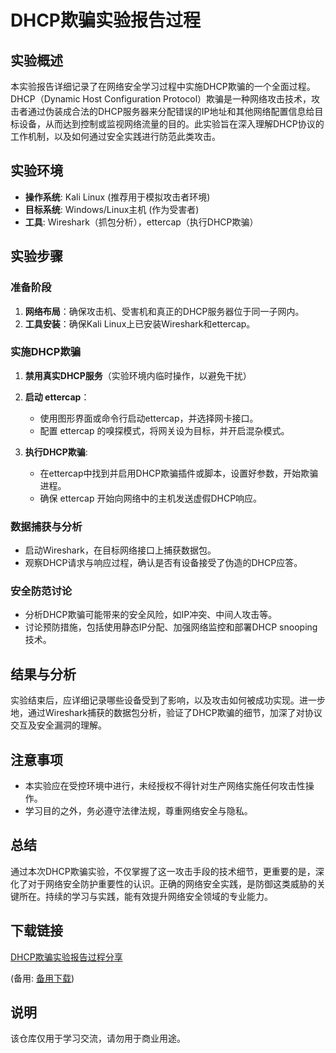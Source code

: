 # DHCP欺骗实验报告过程

## 实验概述

本实验报告详细记录了在网络安全学习过程中实施DHCP欺骗的一个全面过程。DHCP（Dynamic Host Configuration Protocol）欺骗是一种网络攻击技术，攻击者通过伪装成合法的DHCP服务器来分配错误的IP地址和其他网络配置信息给目标设备，从而达到控制或监视网络流量的目的。此实验旨在深入理解DHCP协议的工作机制，以及如何通过安全实践进行防范此类攻击。

## 实验环境

- **操作系统**: Kali Linux (推荐用于模拟攻击者环境)
- **目标系统**: Windows/Linux主机 (作为受害者)
- **工具**: Wireshark（抓包分析），ettercap（执行DHCP欺骗）

## 实验步骤

### 准备阶段

1. **网络布局**：确保攻击机、受害机和真正的DHCP服务器位于同一子网内。
2. **工具安装**：确保Kali Linux上已安装Wireshark和ettercap。

### 实施DHCP欺骗

1. **禁用真实DHCP服务**（实验环境内临时操作，以避免干扰）
2. **启动 ettercap**：
   - 使用图形界面或命令行启动ettercap，并选择网卡接口。
   - 配置 ettercap 的嗅探模式，将网关设为目标，并开启混杂模式。

3. **执行DHCP欺骗**:
   - 在ettercap中找到并启用DHCP欺骗插件或脚本，设置好参数，开始欺骗进程。
   - 确保 ettercap 开始向网络中的主机发送虚假DHCP响应。

### 数据捕获与分析

- 启动Wireshark，在目标网络接口上捕获数据包。
- 观察DHCP请求与响应过程，确认是否有设备接受了伪造的DHCP应答。
  
### 安全防范讨论

- 分析DHCP欺骗可能带来的安全风险，如IP冲突、中间人攻击等。
- 讨论预防措施，包括使用静态IP分配、加强网络监控和部署DHCP snooping技术。

## 结果与分析

实验结束后，应详细记录哪些设备受到了影响，以及攻击如何被成功实现。进一步地，通过Wireshark捕获的数据包分析，验证了DHCP欺骗的细节，加深了对协议交互及安全漏洞的理解。

## 注意事项

- 本实验应在受控环境中进行，未经授权不得针对生产网络实施任何攻击性操作。
- 学习目的之外，务必遵守法律法规，尊重网络安全与隐私。

## 总结

通过本次DHCP欺骗实验，不仅掌握了这一攻击手段的技术细节，更重要的是，深化了对于网络安全防护重要性的认识。正确的网络安全实践，是防御这类威胁的关键所在。持续的学习与实践，能有效提升网络安全领域的专业能力。

## 下载链接
[DHCP欺骗实验报告过程分享](https://pan.quark.cn/s/7a0012dd562d) 

(备用: [备用下载](https://pan.baidu.com/s/1vhJf7_B_sOznGg_GvRotRQ?pwd=1234))

## 说明

该仓库仅用于学习交流，请勿用于商业用途。
